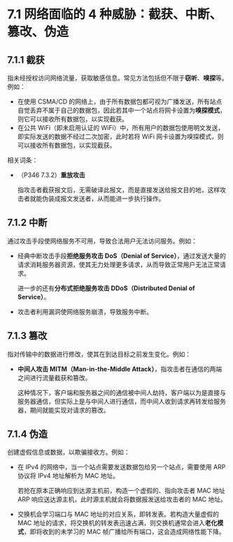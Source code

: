 # 7.1 网络面临的 4 种威胁：截获、中断、篡改、伪造

## 7.1.1 截获

指未经授权访问网络流量，获取敏感信息。常见方法包括但不限于**窃听**、**嗅探**等。例如：

+ 在使用 CSMA/CD 的网络上，由于所有数据包都可视为广播发送，所有站点自觉丢弃不属于自己的数据包，因此若其中一个站点将网卡设置为**嗅探模式**，则它可以接收所有数据包，以实现截获。
+ 在公共 WiFi（即未启用认证的 WiFi）中，所有用户的数据包使用明文发送，即实际发送的数据不经过二次加密，此时若将 WiFi 网卡设置为嗅探模式，则可以接收所有数据包，以实现截获。

相关词条：

+ （P346 7.3.2）**重放攻击**

  指攻击者截获报文后，无需破译此报文，而是直接发送给报文目的地，这样攻击者就能伪装成报文发送者，从而能进一步执行操作。

## 7.1.2 中断

通过攻击手段使网络服务不可用，导致合法用户无法访问服务。例如：

+ 经典中断攻击手段**拒绝服务攻击 DoS（Denial of Service）**，通过发送大量的请求消耗服务器资源，使其无力处理更多请求，从而导致正常用户无法正常请求。

  进一步的还有**分布式拒绝服务攻击 DDoS（Distributed Denial of Service）**。
+ 攻击者利用漏洞使网络服务崩溃，导致服务中断。

## 7.1.3 篡改

指对传输中的数据进行修改，使其在到达目标之前发生变化。例如：

+ **中间人攻击 MITM（Man-in-the-Middle Attack）**，指攻击者在通信的两端之间进行流量截获和篡改。

  这种情况下，客户端和服务器之间的通信被中间人劫持，客户端以为是直接与服务器通信，但实际上是与中间人进行通信，而中间人收到请求再转发给服务器，期间就能实现对请求的篡改。

## 7.1.4 伪造

创建虚假信息或数据，以欺骗接收方。例如：

+ 在 IPv4 的网络中，当一个站点需要发送数据包给另一个站点，需要使用 ARP 协议将 IPv4 地址解析为 MAC 地址。

  若抢在原本正确响应到达源主机前，构造一个虚假的、指向攻击者 MAC 地址 ARP 响应送达源主机，此时源主机就会将数据报发送给攻击者的 MAC 地址。
+ 交换机会学习端口与 MAC 地址的对应关系，即转发表。若构造大量虚假的 MAC 地址的请求，将交换机的转发表迅速占满，则交换机通常会进入**老化模式**，即将收到的未学习的 MAC 帧广播给所有端口，这会造成网络性能下降。
